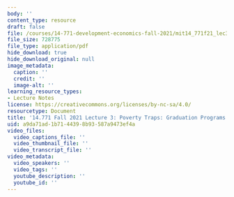 ```yaml
---
body: ''
content_type: resource
draft: false
file: /courses/14-771-development-economics-fall-2021/mit14_771f21_lec3.pdf
file_size: 728775
file_type: application/pdf
hide_download: true
hide_download_original: null
image_metadata:
  caption: ''
  credit: ''
  image-alt: ''
learning_resource_types:
- Lecture Notes
license: https://creativecommons.org/licenses/by-nc-sa/4.0/
resourcetype: Document
title: '14.771 Fall 2021 Lecture 3: Poverty Traps: Graduation Programs'
uid: a9da71ad-1b71-4439-8b93-587a9473ef4a
video_files:
  video_captions_file: ''
  video_thumbnail_file: ''
  video_transcript_file: ''
video_metadata:
  video_speakers: ''
  video_tags: ''
  youtube_description: ''
  youtube_id: ''
---
```

